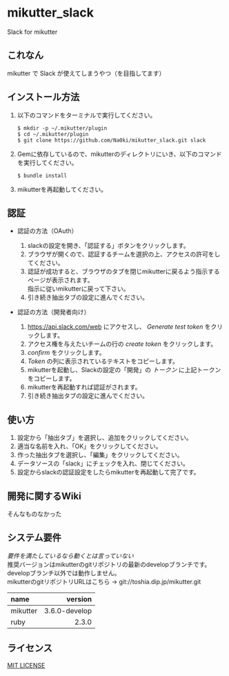 # mikutter_slack
Slack for mikutter


## これなん
mikutter で Slack が使えてしまうやつ（を目指してます）


## インストール方法
1. 以下のコマンドをターミナルで実行してください。
    ```
    $ mkdir -p ~/.mikutter/plugin
    $ cd ~/.mikutter/plugin
    $ git clone https://github.com/Na0ki/mikutter_slack.git slack
    ```

1. Gemに依存しているので、mikutterのディレクトリにいき、以下のコマンドを実行してください。
    ```
    $ bundle install
    ```

1. mikutterを再起動してください。


## 認証
* 認証の方法（OAuth）
    1. slackの設定を開き、「認証する」ボタンをクリックします。
    1. ブラウザが開くので、認証するチームを選択の上、アクセスの許可をしてください。
    1. 認証が成功すると、ブラウザのタブを閉じmikutterに戻るよう指示するページが表示されます。  
    指示に従いmikutterに戻って下さい。
    1. 引き続き抽出タブの設定に進んでください。

* 認証の方法（開発者向け）
    1. https://api.slack.com/web にアクセスし、 *Generate test token* をクリックします。
    1. アクセス権を与えたいチームの行の *create token* をクリックします。
    1. *confirm* をクリックします。
    1. *Token* の列に表示されているテキストをコピーします。
    1. mikutterを起動し、Slackの設定の「開発」の *トークン* に上記トークンをコピーします。
    1. mikutterを再起動すれば認証がされます。
    1. 引き続き抽出タブの設定に進んでください。


## 使い方
1. 設定から「抽出タブ」を選択し、追加をクリックしてください。
1. 適当な名前を入れ、「OK」をクリックしてください。
1. 作った抽出タブを選択し、「編集」をクリックしてください。
1. データソースの「slack」にチェックを入れ、閉じてください。
1. 設定からslackの認証設定をしたらmikutterを再起動して完了です。


## 開発に関するWiki
そんなものなかった


## システム要件
*要件を満たしているなら動くとは言っていない*  
推奨バージョンはmikutterのgitリポジトリの最新のdevelopブランチです。  
developブランチ以外では動作しません。  
mikutterのgitリポジトリURLはこちら -> git://toshia.dip.jp/mikutter.git

| name      |      version  |
|:----------|--------------:|
|mikutter   | 3.6.0-develop |
|ruby       |         2.3.0 |


## ライセンス
[MIT LICENSE](/LICENSE)
